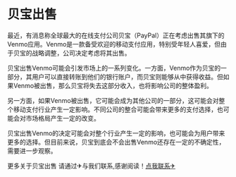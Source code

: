 # 贝宝出售

最近，有消息称全球最大的在线支付公司贝宝（PayPal）正在考虑出售其旗下的Venmo应用。Venmo是一款备受欢迎的移动支付应用，特别受年轻人喜爱，但由于贝宝的战略调整，公司决定考虑将其出售。

贝宝出售Venmo可能会引发市场上的一系列变化。一方面，Venmo作为贝宝的一部分，其用户可以直接转账到他们的银行账户，而贝宝则能够从中获得收益。但如果Venmo被出售，那么贝宝将失去这部分收入，也将影响公司的整体盈利。

另一方面，如果Venmo被出售，它可能会成为其他公司的一部分，这可能会对整个移动支付行业产生一定影响。不同公司的整合可能会带来更多的支付选择，也可能会对市场格局产生一定的改变。

贝宝出售Venmo的决定可能会对整个行业产生一定的影响，也可能会为用户带来更多的选择。但目前来说，贝宝到底会不会出售Venmo还存在一定的不确定性，需要进一步观察。

更多关于贝宝出售 请通过✈与我们联系,感谢阅读！[点我联系✈](https://www.k02.cc)
